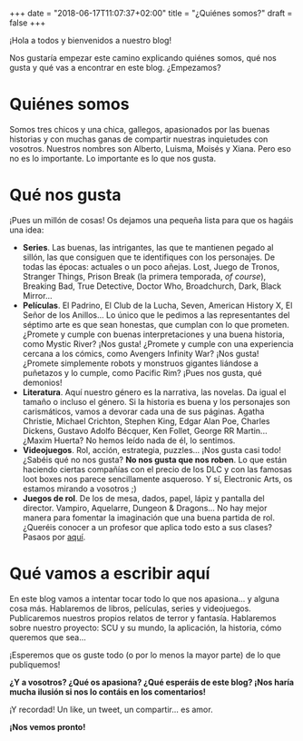 +++
date = "2018-06-17T11:07:37+02:00"
title = "¿Quiénes somos?"
draft = false
+++

¡Hola a todos y bienvenidos a nuestro blog!

Nos gustaría empezar este camino explicando quiénes somos, qué nos gusta y qué vas a encontrar en este blog. ¿Empezamos?
# Quiénes somos
Somos tres chicos y una chica, gallegos, apasionados por las buenas historias y con muchas ganas de compartir nuestras inquietudes con vosotros. Nuestros nombres son Alberto, Luisma, Moisés y Xiana. Pero eso no es lo importante. Lo importante es lo que nos gusta.

# Qué nos gusta
¡Pues un millón de cosas! Os dejamos una pequeña lista para que os hagáis una idea:

 - **Series**. Las buenas, las intrigantes, las que te mantienen pegado al sillón, las que consiguen que te identifiques con los personajes. De todas las épocas: actuales o un poco añejas. Lost, Juego de Tronos, Stranger Things, Prison Break (la primera temporada, *of course*), Breaking Bad, True Detective, Doctor Who, Broadchurch, Dark, Black Mirror...
 - **Películas**. El Padrino, El Club de la Lucha, Seven, American History X, El Señor de los Anillos... Lo único que le pedimos a las representantes del séptimo arte es que sean honestas, que cumplan con lo que prometen. ¿Promete y cumple con buenas interpretaciones y una buena historia, como Mystic River? ¡Nos gusta! ¿Promete y cumple con una experiencia cercana a los cómics, como Avengers Infinity War? ¡Nos gusta! ¿Promete simplemente robots y monstruos gigantes liándose a puñetazos y lo cumple, como Pacific Rim? ¡Pues nos gusta, qué demonios! 
 - **Literatura**. Aquí nuestro género es la narrativa, las novelas. Da igual el tamaño o incluso el género. Si la historia es buena y los personajes son carismáticos, vamos a devorar cada una de sus páginas. Agatha Christie, Michael Crichton, Stephen King, Edgar Alan Poe, Charles Dickens, Gustavo Adolfo Bécquer, Ken Follet, George RR Martin... ¿Maxim Huerta? No hemos leído nada de él, lo sentimos.
 - **Videojuegos**. Rol, acción, estrategia, puzzles... ¡Nos gusta casi todo! ¿Sabéis qué no nos gusta? **No nos gusta que nos roben**. Lo que están haciendo ciertas compañías con el precio de los DLC y con las famosas loot boxes nos parece sencillamente asqueroso. Y sí, Electronic Arts, os estamos mirando a vosotros ;)
 - **Juegos de rol**. De los de mesa, dados, papel, lápiz y pantalla del director. Vampiro, Aquelarre, Dungeon & Dragons... No hay mejor manera para fomentar la imaginación que una buena partida de rol. ¿Queréis conocer a un profesor que aplica todo esto a sus clases? Pasaos por [aquí](https://twitter.com/An_peot).

# Qué vamos a escribir aquí
En este blog vamos a intentar tocar todo lo que nos apasiona... y alguna cosa más. Hablaremos de libros, películas, series y videojuegos. Publicaremos nuestros propios relatos de terror y fantasía. Hablaremos sobre nuestro proyecto: SCU y su mundo, la aplicación, la historia, cómo queremos que sea...

¡Esperemos que os guste todo (o por lo menos la mayor parte) de lo que publiquemos!

**¿Y a vosotros? ¿Qué os apasiona? ¿Qué esperáis de este blog? ¡Nos haría mucha ilusión si nos lo contáis en los comentarios!**

¡Y recordad! Un like, un tweet, un compartir... es amor.

**¡Nos vemos pronto!**
